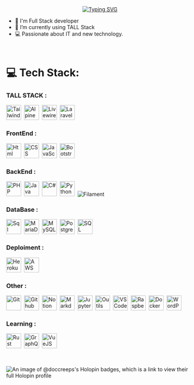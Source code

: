<div align="center">
<a href="https://dorianvericel.fr"><img src="https://readme-typing-svg.herokuapp.com?font=Fira+Code&pause=1000&color=2EF700&center=true&vCenter=true&random=false&width=435&lines=Profile+Loading+....;Full-Stack+Developer;%F0%9F%90%98+Laravel+%26+Tall+Stack+%E2%9D%A4%EF%B8%8F" alt="Typing SVG" /></a>
</div>
  

- 🔨 I'm Full Stack developer  
- 🔭 I’m currently using TALL Stack
- 💻 Passionate about IT and new technology.
  
<br/>  


# 💻 Tech Stack:
### TALL STACK :
  <img src="https://cdn.jsdelivr.net/gh/devicons/devicon@latest/icons/tailwindcss/tailwindcss-original.svg" alt="Tailwind CSS" title="Tailwind CSS" width="40" height="40" />&nbsp;
  <img src="https://cdn.jsdelivr.net/gh/devicons/devicon@latest/icons/alpinejs/alpinejs-original.svg" alt="AlpineJS" title="AlpineJS" width="40" height="40" />&nbsp;
  <img src="https://cdn.jsdelivr.net/gh/devicons/devicon@latest/icons/livewire/livewire-original.svg" alt="Livewire" title="Livewire" width="40" height="40" />&nbsp;
  <img src="https://cdn.jsdelivr.net/gh/devicons/devicon@latest/icons/laravel/laravel-original.svg" alt="Laravel" title="Laravel" width="40" height="40" />&nbsp;
  
### FrontEnd :
  <img src="https://cdn.jsdelivr.net/gh/devicons/devicon@latest/icons/html5/html5-original.svg" alt="Html" title="HTML5" width="40" height="40" />&nbsp;
  <img src="https://cdn.jsdelivr.net/gh/devicons/devicon@latest/icons/css3/css3-original.svg" alt="CSS" title="CSS3" width="40" height="40" />&nbsp;
  <img src="https://cdn.jsdelivr.net/gh/devicons/devicon@latest/icons/javascript/javascript-original.svg" alt="JavaScript" title="JavaScript" width="40" height="40" />&nbsp;
  <img src="https://cdn.jsdelivr.net/gh/devicons/devicon@latest/icons/bootstrap/bootstrap-original.svg" alt="Bootstrap" title="Bootstrap" width="40" height="40" />&nbsp;

### BackEnd :
  <img src="https://cdn.jsdelivr.net/gh/devicons/devicon@latest/icons/php/php-original.svg" alt="PHP" title="Java" width="40" height="40" />&nbsp;
  <img src="https://cdn.jsdelivr.net/gh/devicons/devicon@latest/icons/java/java-original.svg" alt="Java" title="Java" width="40" height="40" />&nbsp;
  <img src="https://cdn.jsdelivr.net/gh/devicons/devicon@latest/icons/csharp/csharp-original.svg" alt="C#" title="C#" width="40" height="40" />&nbsp;
  <img src="https://cdn.jsdelivr.net/gh/devicons/devicon@latest/icons/python/python-original.svg" alt="Python" title="Python" width="40" height="40" />&nbsp;
  ![Filament](https://img.shields.io/badge/-Filament-C51A4A?style=for-the-badge&logo=Filament) 

### DataBase :
  <img src="https://cdn.jsdelivr.net/gh/devicons/devicon@latest/icons/azuresqldatabase/azuresqldatabase-original.svg" alt="Sql" title="SQL" width="40" height="40" />&nbsp;
  <img src="https://cdn.jsdelivr.net/gh/devicons/devicon@latest/icons/mariadb/mariadb-original.svg" alt="MariaDb" title="MariaDb" width="40" height="40" />&nbsp;
  <img src="https://cdn.jsdelivr.net/gh/devicons/devicon@latest/icons/mysql/mysql-original.svg" alt="MySQL" title="MySQL" width="40" height="40" />&nbsp;
  <img src="https://cdn.jsdelivr.net/gh/devicons/devicon@latest/icons/postgresql/postgresql-original.svg" alt="Postgres" title="PostgreSQL" width="40" height="40" />&nbsp;
  <img src="https://cdn.jsdelivr.net/gh/devicons/devicon@latest/icons/microsoftsqlserver/microsoftsqlserver-plain.svg" alt="SQL Server" title="SQL Server" width="40" height="40" />&nbsp;

### Deploiment :
  <img src="https://cdn.jsdelivr.net/gh/devicons/devicon@latest/icons/heroku/heroku-original.svg" alt="Heroku" title="Heroku" width="40" height="40" />&nbsp;
  <img src="https://cdn.jsdelivr.net/gh/devicons/devicon@latest/icons/amazonwebservices/amazonwebservices-original-wordmark.svg" alt="AWS" title="AWS" width="40" height="40" />&nbsp;

### Other :
  <img src="https://cdn.jsdelivr.net/gh/devicons/devicon@latest/icons/git/git-original.svg" alt="Git" title="Git" width="40" height="40" />&nbsp;
  <img src="https://cdn.jsdelivr.net/gh/devicons/devicon@latest/icons/github/github-original.svg" alt="Github" title="GitHub" width="40" height="40" />&nbsp;
  <img src="https://cdn.jsdelivr.net/gh/devicons/devicon@latest/icons/notion/notion-original.svg" alt="Notion" title="Notion" width="40" height="40" />&nbsp;
  <img src="https://cdn.jsdelivr.net/gh/devicons/devicon@latest/icons/markdown/markdown-original.svg" alt="Markdown" title="Markdown" width="40" height="40" />&nbsp;
  <img src="https://cdn.jsdelivr.net/gh/devicons/devicon@latest/icons/jupyter/jupyter-original.svg" alt="Jupyter" title="Jupyter" width="40" height="40" />&nbsp;
  <img src="https://cdn.jsdelivr.net/gh/devicons/devicon@latest/icons/jetbrains/jetbrains-original.svg" alt="Outils Jetbrains" title="JetBrains" width="40" height="40" />&nbsp;
  <img src="https://cdn.jsdelivr.net/gh/devicons/devicon@latest/icons/vscode/vscode-original.svg" alt="VSCode" title="VSCode" width="40" height="40" />&nbsp;
  <img src="https://cdn.jsdelivr.net/gh/devicons/devicon@latest/icons/raspberrypi/raspberrypi-original.svg" alt="Raspberry" title="Raspberry Pi" width="40" height="40" />&nbsp;
  <img src="https://cdn.jsdelivr.net/gh/devicons/devicon@latest/icons/docker/docker-original.svg" alt="Docker" title="Docker" width="40" height="40" />&nbsp;
  <img src="https://cdn.jsdelivr.net/gh/devicons/devicon@latest/icons/wordpress/wordpress-original.svg" alt="WordPress" title="WordPress" width="40" height="40" />&nbsp;

### Learning :
  <img src="https://cdn.jsdelivr.net/gh/devicons/devicon@latest/icons/rust/rust-original.svg" alt="Rust" title="Rust" width="40" height="40" />&nbsp;
  <img src="https://cdn.jsdelivr.net/gh/devicons/devicon@latest/icons/graphql/graphql-plain.svg" alt="GraphQL" title="GraphQL" width="40" height="40" />&nbsp;
  <img src="https://cdn.jsdelivr.net/gh/devicons/devicon@latest/icons/vuejs/vuejs-original.svg" alt="VueJS" title="VueJs" width="40" height="40"/>&nbsp;
          
  

<br/>  

 ![An image of @doccreeps's Holopin badges, which is a link to view their full Holopin profile](https://holopin.me/doccreeps)
<!-- Graphql Astro vuejs rust Go, haskell-->

<br/>  
<!--
## 📊 Github Stats  
<div style="display: grid; grid-template-columns: 1fr 1fr; gap: 20px; text-align: center;">
    <div>
        <img src="https://github-readme-stats.vercel.app/api/top-langs/?username=Doccreeps&theme=tokyonight&hide_border=true&include_all_commits=true&count_private=true&layout=compact" />
        <img src="https://github-readme-stats.vercel.app/api?username=Doccreeps&theme=tokyonight&hide_border=true&include_all_commits=true&count_private=true" />
    </div>
    <div>
        <img src="https://github-profile-summary-cards.vercel.app/api/cards/profile-details?username=DocCreeps&theme=radical" />
        <img src="https://github-readme-streak-stats.herokuapp.com/?user=Doccreeps&theme=tokyonight&hide_border=true" />
    </div>
</div>

<div align="center"><img src="https://github-readme-activity-graph.vercel.app/graph?username=DocCreeps&custom_title=DocCreeps%20GitHub%20Activity%20Graph&bg_color=0D1117&color=7F3FBF&line=7F3FBF&point=7F3FBF&area_color=FFFFFF&title_color=FFFFFF&area=true" /></div>  --> 


 
